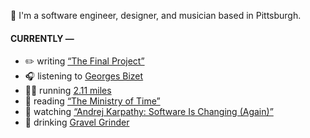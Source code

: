 👋 I'm a software engineer, designer, and musician based in Pittsburgh.

#### CURRENTLY —

* ✏️ writing [“The Final Project”](https://www.amoscato.com/journal/final-project/)
* 🎧 listening to [Georges Bizet](https://www.last.fm/music/Georges+Bizet/_/L%27Arl%C3%A9sienne+Suite+No.+1,+WD+40:+I.+Prelude+%22La+marche+des+Rois%22)
* 🏃‍♂️ running [2.11 miles](https://www.strava.com/activities/15489640401)
* 📘 reading [“The Ministry of Time”](https://www.goodreads.com/book/show/199798179-the-ministry-of-time)
* 🍿 watching [“Andrej Karpathy: Software Is Changing (Again)”](https://youtu.be/LCEmiRjPEtQ)
* 🍺 drinking [Gravel Grinder](https://untappd.com/user/namoscato/checkin/1501369493)
